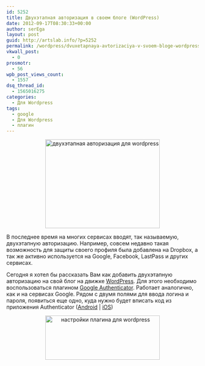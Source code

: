 ```yaml
---
id: 5252
title: Двухэтапная авторизация в своем блоге (WordPress)
date: 2012-09-17T08:30:33+00:00
author: serEga
layout: post
guid: http://artslab.info/?p=5252
permalink: /wordpress/dvuxetapnaya-avtorizaciya-v-svoem-bloge-wordpress/
vkwall_post:
  - 0
prosmotr:
  - 56
wpb_post_views_count:
  - 1557
dsq_thread_id:
  - 1565016275
categories:
  - Для Wordpress
tags:
  - google
  - Для Wordpress
  - плагин
---
```

<center>
  <a href="http://googledrive.com/host/0B9lHVSSSdxdxd0hjdUdmRzY3Tjg/google_auth_dlya_wordpress.jpeg"><img src="http://googledrive.com/host/0B9lHVSSSdxdxd0hjdUdmRzY3Tjg/google_auth_dlya_wordpress-300x233.jpg" alt="двухэтапная авторизация для wordpress" title="google_auth_dlya_wordpress" width="300" height="233" class="aligncenter size-medium wp-image-5254" srcset="http://googledrive.com/host/0B9lHVSSSdxdxd0hjdUdmRzY3Tjg/google_auth_dlya_wordpress-300x233.jpg 300w, http://googledrive.com/host/0B9lHVSSSdxdxd0hjdUdmRzY3Tjg/google_auth_dlya_wordpress.jpeg 354w" sizes="(max-width: 300px) 100vw, 300px" /></a>
</center>

В последнее время на многих сервисах вводят, так называемую, двухэтапную авторизацию. Например, совсем недавно такая возможность для защиты своего профиля была добавлена на Dropbox, а так же активно используется на Google, Facebook, LastPass и других сервисах.

Сегодня я хотел бы рассказать Вам как добавить двухэтапную авторизацию на свой блог на движке [WordPress](http://artslab.info/category/wordpress/). Для этого необходимо воспользоваться плагином [Google Authenticator](http://wordpress.org/extend/plugins/google-authenticator/). Работает аналогично, как и на сервисах Google. Рядом с двумя полями для ввода логина и пароля, появиться еще одно, куда нужно будет вписать код из приложения Authenticator ([Android](https://play.google.com/store/apps/details?id=com.google.android.apps.authenticator2&hl=en) | [iOS](http://itunes.apple.com/de/app/google-authenticator/id388497605?mt=8))

<center>
  <a href="http://googledrive.com/host/0B9lHVSSSdxdxd0hjdUdmRzY3Tjg/google_authenticator_dlya_wp.jpeg"><img src="http://googledrive.com/host/0B9lHVSSSdxdxd0hjdUdmRzY3Tjg/google_authenticator_dlya_wp-300x116.jpg" alt="настройки плагина для wordpress" title="google_authenticator_dlya_wp" width="300" height="116" class="aligncenter size-medium wp-image-5264" srcset="http://googledrive.com/host/0B9lHVSSSdxdxd0hjdUdmRzY3Tjg/google_authenticator_dlya_wp-300x116.jpg 300w, http://googledrive.com/host/0B9lHVSSSdxdxd0hjdUdmRzY3Tjg/google_authenticator_dlya_wp.jpeg 685w" sizes="(max-width: 300px) 100vw, 300px" /></a>
</center>